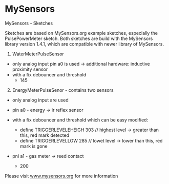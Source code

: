 # MySensors
MySensors - Sketches

Sketches are based on MySensors.org example sketches, especially the PulsePowerMeter sketch.
Both sketches are build with the MySensors library version 1.4.1, which are compatible with newer library of MySensors.

1. WaterMeterPulseSensor
  * only analog input pin a0 is used -> additional hardware: inductive proximity sensor
  * with a fix debouncer and threshold
    - 145
  
2. EnergyMeterPulseSenor - contains two sensors
  * only analog input are used
  * pin a0 - energy     -> ir reflex sensor
  * with a fix debouncer and threshold which can be easy modified:
    - define TRIGGERLEVELEHEIGH 303  // highest level -> greater than this, red mark detected
    - define TRIGGERLEVELLOW 285     // lowet level -> lower than this, red mark is gone
    
  * pni a1 - gas meter  -> reed contact
    - 200

Please visit www.mysensors.org for more information